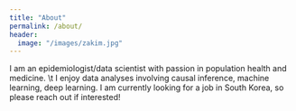 ```yaml
---
title: "About"
permalink: /about/
header:
  image: "/images/zakim.jpg"
---
```


I am an epidemiologist/data scientist with passion in population health and medicine. 
\t
I enjoy data analyses involving causal inference, machine learning, deep learning. I am currently looking for a job in South Korea, so please reach out if interested!


